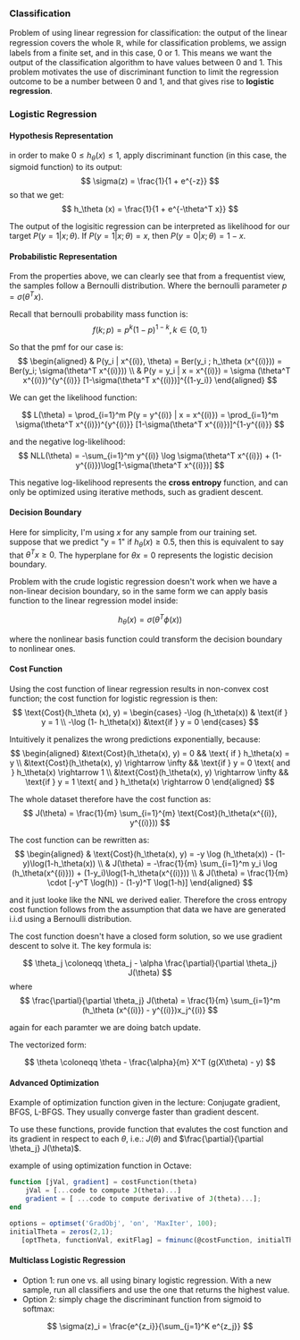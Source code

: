 ### Classification

Problem of using linear regression for classification: the output of the linear regression covers the whole $\mathbb{R}$, while for classification problems, we assign labels from a finite set, and in this case, 0 or 1. This means we want the output of the classification algorithm to have values between 0 and 1. This problem motivates the use of discriminant function to limit the regression outcome to be a number between 0 and 1, and that gives rise to __logistic regression__.

### Logistic Regression

#### Hypothesis Representation

in order to make $0 \leq h_{\theta}(x) \leq 1$, apply discriminant function (in this case, the sigmoid function) to its output:
$$
\sigma(z) = \frac{1}{1 + e^{-z}}
$$
so that we get:
$$
h_\theta (x) = \frac{1}{1 + e^{-\theta^T x}}
$$

The output of the logisitic regression can be interpreted as likelihood for our target $P(y = 1| x; \theta)$. If $P(y = 1 | x; \theta) = x$, then $P(y=0 | x; \theta) = 1-x$. 

#### Probabilistic Representation

From the properties above, we can clearly see that from a frequentist view, the samples follow a Bernoulli distribution. Where the bernoulli parameter $p = \sigma(\theta^T x)$.

Recall that bernoulli probability mass function is:
$$
f(k; p) = p^k (1-p)^{1-k}, k \in \{ 0 ,1 \}
$$

So that the pmf for our case is:
$$
\begin{aligned}
& P(y_i | x^{(i)}, \theta) = Ber(y_i ; h_\theta (x^{(i)})) = Ber(y_i; \sigma(\theta^T x^{(i)})) \\
& P(y = y_i | x = x^{(i)}) = \sigma (\theta^T x^{(i)})^{y^{(i)}} [1-\sigma(\theta^T x^{(i)})]^{(1-y_i)}
\end{aligned}
$$

We can get the likelihood function:

$$
L(\theta) = \prod_{i=1}^m P(y = y^{(i)} | x = x^{(i)}) = \prod_{i=1}^m \sigma(\theta^T x^{(i)})^{y^{(i)}} [1-\sigma(\theta^T x^{(i)})]^{1-y^{(i)}}
$$

and the negative log-likelihood:
$$
NLL(\theta) = -\sum_{i=1}^m  y^{(i)} \log \sigma(\theta^T x^{(i)}) + (1-y^{(i)})\log[1-\sigma(\theta^T x^{(i)})]
$$

This negative log-likelihood represents the __cross entropy__ function, and can only be optimized using iterative methods, such as gradient descent.

#### Decision Boundary

Here for simplicity, I'm using $x$ for any sample from our training set. suppose that we predict "y = 1" if $h_\theta (x) \geq 0.5$, then this is equivalent to say that $\theta^T x \geq 0$. The hyperplane for $\theta x =0$ represents the logistic decision boundary.

Problem with the crude logistic regression doesn't work when we have a non-linear decision boundary, so in the same form we can apply basis function to the linear regression model inside: 

$$
h_\theta (x)  = \sigma(\theta^T \phi(x))
$$

where the nonlinear basis function could transform the decision boundary to nonlinear ones. 


#### Cost Function

Using the cost function of linear regression results in non-convex cost function; the cost function for logistic regression is then:
$$
\text{Cost}(h_\theta (x), y) = \begin{cases}
-\log (h_\theta(x)) & \text{if } y = 1 \\
-\log (1- h_\theta(x)) &\text{if } y = 0
\end{cases}
$$

Intuitively it penalizes the wrong predictions exponentially, because:
$$
\begin{aligned}
&\text{Cost}(h_\theta(x), y) = 0 && \text{ if } h_\theta(x) = y \\
&\text{Cost}(h_\theta(x), y) \rightarrow \infty && \text{if } y = 0 \text{ and } h_\theta(x) \rightarrow 1 \\
&\text{Cost}(h_\theta(x), y) \rightarrow \infty && \text{if } y = 1 \text{ and } h_\theta(x) \rightarrow 0
\end{aligned}
$$

The whole dataset therefore have the cost function as:
$$
J(\theta) = \frac{1}{m} \sum_{i=1}^{m} \text{Cost}(h_\theta(x^{(i)}, y^{(i)}))
$$


The cost function can be rewritten as:
$$
\begin{aligned}
& \text{Cost}(h_\theta(x), y) = -y \log (h_\theta(x)) - (1-y)\log(1-h_\theta(x)) \\
& J(\theta) = -\frac{1}{m} \sum_{i=1}^m y_i \log (h_\theta(x^{(i)})) + (1-y_i)\log(1-h_\theta(x^{(i)})) \\
& J(\theta) = \frac{1}{m} \cdot [-y^T \log(h)) - (1-y)^T \log(1-h)]
\end{aligned}
$$

and it just looke like the NNL we derived ealier. Therefore the cross entropy cost function follows from the assumption that data we have are generated i.i.d using a Bernoulli distribution.

The cost function doesn't have a closed form solution, so we use gradient descent to solve it. The key formula is:

$$
\theta_j \coloneqq \theta_j - \alpha \frac{\partial}{\partial \theta_j} J(\theta)
$$
where 
$$
\frac{\partial}{\partial \theta_j} J(\theta) = \frac{1}{m} \sum_{i=1}^m (h_\theta (x^{(i)}) - y^{(i)})x_j^{(i)}
$$

again for each paramter we are doing batch update.

The vectorized form:

$$
\theta \coloneqq \theta - \frac{\alpha}{m} X^T (g(X\theta) - y)
$$

#### Advanced Optimization

Example of optimization function given in the lecture: Conjugate gradient, BFGS, L-BFGS. They usually converge faster than gradient descent.

To use these functions, provide function that evalutes the cost function and its gradient in respect to each $\theta$, i.e.: $J(\theta)$ and $\frac{\partial}{\partial \theta_j} J(\theta)$.

example of using optimization function in Octave:

```octave
function [jVal, gradient] = costFunction(theta)
    jVal = [...code to compute J(theta)...]
    gradient = [ ...code to compute derivative of J(theta)...];
end

options = optimset('GradObj', 'on', 'MaxIter', 100);
initialTheta = zeros(2,1);
   [optTheta, functionVal, exitFlag] = fminunc(@costFunction, initialTheta, options);
```

#### Multiclass Logistic Regression

- Option 1: run one vs. all using binary logistic regression. With a new sample, run all classifiers and use the one that returns the highest value.
- Option 2: simply chage the discriminant function from sigmoid to softmax:

$$
\sigma(z)_i = \frac{e^{z_i}}{\sum_{j=1}^K e^{z_j}}
$$